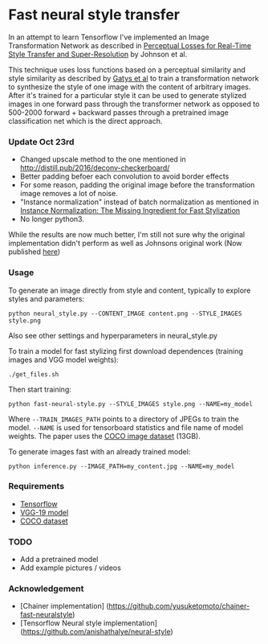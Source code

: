 # Fast neural style transfer

In an attempt to learn Tensorflow I've implemented an Image Transformation Network as described in [Perceptual Losses for Real-Time Style Transfer and Super-Resolution](http://arxiv.org/abs/1603.08155) by Johnson et al.

This technique uses loss functions based on a perceptual similarity and style similarity as described by [Gatys et al](http://arxiv.org/abs/1508.06576) to train a transformation network to synthesize the style of one image with the content of arbitrary images. After it's trained for a particular style it can be used to generate stylized images in one forward pass through the transformer network as opposed to 500-2000 forward + backward passes through a pretrained image classification net which is the direct approach.

### Update Oct 23rd
- Changed upscale method to the one mentioned in http://distill.pub/2016/deconv-checkerboard/
- Better padding befoer each convolution to avoid border effects
- For some reason, padding the original image before the transformation image removes a lot of noise.
- "Instance normalization" instead of batch normalization as mentioned in [Instance Normalization: The Missing Ingredient for Fast Stylization](https://arxiv.org/abs/1607.08022)
- No longer python3.

While the results are now much better, I'm still not sure why the original implementation didn't perform as well as Johnsons original work (Now published [here](https://github.com/jcjohnson/fast-neural-style))

### Usage

To generate an image directly from style and content, typically to explore styles and parameters:

`python neural_style.py --CONTENT_IMAGE content.png --STYLE_IMAGES style.png`

Also see other settings and hyperparameters in neural_style.py

To train a model for fast stylizing first download dependences (training images and VGG model weights):

`./get_files.sh`

Then start training:

`python fast-neural-style.py --STYLE_IMAGES style.png --NAME=my_model`

Where `--TRAIN_IMAGES_PATH` points to a directory of JPEGs to train the model. `--NAME` is used for tensorboard statistics and file name of model weights. The paper uses the [COCO image dataset](http://msvocds.blob.core.windows.net/coco2014/train2014.zip) (13GB).

To generate images fast with an already trained model:

`python inference.py --IMAGE_PATH=my_content.jpg --NAME=my_model`

### Requirements

- [Tensorflow](https://www.tensorflow.org/versions/r0.8/get_started/os_setup.html)
- [VGG-19 model](http://www.vlfeat.org/matconvnet/models/imagenet-vgg-verydeep-19.mat)
- [COCO dataset](http://msvocds.blob.core.windows.net/coco2014/train2014.zip)

### TODO

- Add a pretrained model
- Add example pictures / videos

### Acknowledgement

- [Chainer implementation] (https://github.com/yusuketomoto/chainer-fast-neuralstyle)
- [Tensorflow Neural style implementation] (https://github.com/anishathalye/neural-style)
